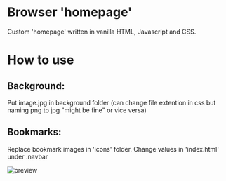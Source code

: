 # Browser 'homepage'
Custom 'homepage' written in vanilla HTML, Javascript and CSS.

# How to use
## Background: 
Put image.jpg in background folder (can change file extention in css but naming png to jpg "might be fine" or vice versa)
## Bookmarks: 
Replace bookmark images in 'icons' folder.
Change values in 'index.html' under .navbar

![preview](https://github.com/iDurpyDude12/homepage/assets/89787577/a7c8073f-7afd-440f-aff9-3f84e075174b)

